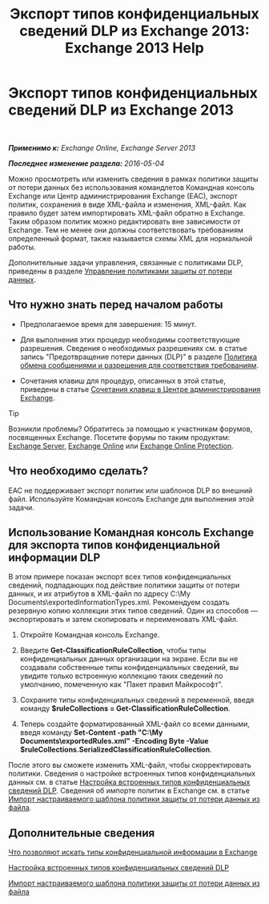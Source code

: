 ﻿---
title: 'Экспорт типов конфиденциальных сведений DLP из Exchange 2013: Exchange 2013 Help'
TOCTitle: Экспорт типов конфиденциальных сведений DLP из Exchange
ms:assetid: 8f02fbc2-dd1c-4276-be1a-517a43fe39b2
ms:mtpsurl: https://technet.microsoft.com/ru-ru/library/Dn479225(v=EXCHG.150)
ms:contentKeyID: 59636079
ms.date: 05/22/2018
mtps_version: v=EXCHG.150
ms.translationtype: MT
---

# Экспорт типов конфиденциальных сведений DLP из Exchange 2013

 

_**Применимо к:** Exchange Online, Exchange Server 2013_

_**Последнее изменение раздела:** 2016-05-04_

Можно просмотреть или изменить сведения в рамках политики защиты от потери данных без использования командлетов Командная консоль Exchange или Центр администрирования Exchange (EAC), экспорт политик, сохранения в виде XML-файла и изменения, XML-файл. Как правило будет затем импортировать XML-файл обратно в Exchange. Таким образом политик можно редактировать вне зависимости от Exchange. Тем не менее они должны соответствовать требованиям определенный формат, также называется схемы XML для нормальной работы.

Дополнительные задачи управления, связанные с политиками DLP, приведены в разделе [Управление политиками защиты от потери данных](manage-dlp-policies-exchange-2013-help.md).

## Что нужно знать перед началом работы

  - Предполагаемое время для завершения: 15 минут.

  - Для выполнения этих процедур необходимы соответствующие разрешения. Сведения о необходимых разрешениях см. в статье запись "Предотвращение потери данных (DLP)" в разделе [Политика обмена сообщениями и разрешения для соответствия требованиям](messaging-policy-and-compliance-permissions-exchange-2013-help.md).

  - Сочетания клавиш для процедур, описанных в этой статье, приведены в статье [Сочетания клавиш в Центре администрирования Exchange](keyboard-shortcuts-in-the-exchange-admin-center-exchange-online-protection-help.md).

> [!TIP]  
> Возникли проблемы? Обратитесь за помощью к участникам форумов, посвященных Exchange. Посетите форумы по таким продуктам: <a href="https://go.microsoft.com/fwlink/p/?linkid=60612">Exchange Server</a>, <a href="https://go.microsoft.com/fwlink/p/?linkid=267542">Exchange Online</a> или <a href="https://go.microsoft.com/fwlink/p/?linkid=285351">Exchange Online Protection</a>.


## Что необходимо сделать?

EAC не поддерживает экспорт политик или шаблонов DLP во внешний файл. Используйте Командная консоль Exchange для выполнения этой задачи.

## Использование Командная консоль Exchange для экспорта типов конфиденциальной информации DLP

В этом примере показан экспорт всех типов конфиденциальных сведений, подпадающих под действие политики защиты от потери данных, и их атрибутов в XML-файл по адресу C:\\My Documents\\exportedInformationTypes.xml. Рекомендуем создать резервную копию коллекции этих типов сведений. Один из способов — экспортировать и затем скопировать и переименовать XML-файл.

1.  Откройте Командная консоль Exchange.

2.  Введите **Get-ClassificationRuleCollection**, чтобы типы конфиденциальных данных организации на экране. Если вы не создавали собственные типы конфиденциальных сведений, вы увидите только встроенную коллекцию таких сведений по умолчанию, помеченную как "Пакет правил Майкрософт".

3.  Сохраните типы конфиденциальных сведений в переменной, введя команду **$ruleCollections = Get-ClassificationRuleCollection**.

4.  Теперь создайте форматированный XML-файл со всеми данными, введя команду **Set-Content -path "C:\\My Documents\\exportedRules.xml" -Encoding Byte -Value $ruleCollections.SerializedClassificationRuleCollection**.

После этого вы сможете изменить XML-файл, чтобы скорректировать политики. Сведения о настройке встроенных типов конфиденциальных данных см. в статье [Настройка встроенных типов конфиденциальных сведений DLP](customize-the-built-in-dlp-sensitive-information-types-exchange-2013-help.md). Сведения об импорте политик в Exchange см. в статье [Импорт настраиваемого шаблона политики защиты от потери данных из файла](import-a-custom-dlp-policy-template-from-a-file-exchange-2013-help.md).

## Дополнительные сведения

[Что позволяют искать типы конфиденциальной информации в Exchange](what-the-sensitive-information-types-in-exchange-look-for-exchange-online-help.md)

[Настройка встроенных типов конфиденциальных сведений DLP](customize-the-built-in-dlp-sensitive-information-types-exchange-2013-help.md)

[Импорт настраиваемого шаблона политики защиты от потери данных из файла](import-a-custom-dlp-policy-template-from-a-file-exchange-2013-help.md)

